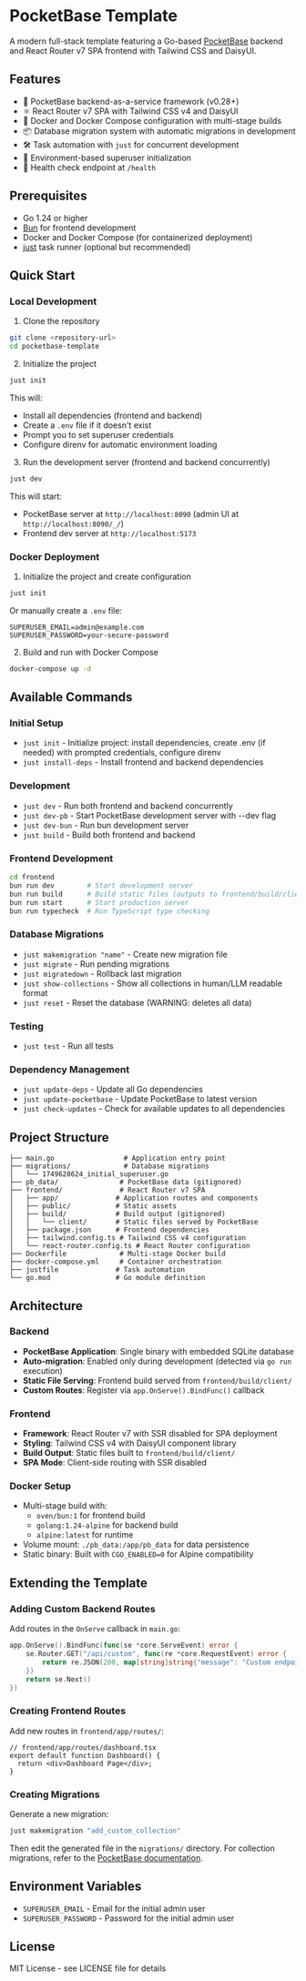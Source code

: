 # PocketBase Template

A modern full-stack template featuring a Go-based [PocketBase](https://pocketbase.io/) backend and React Router v7 SPA frontend with Tailwind CSS and DaisyUI.

## Features

- 🚀 PocketBase backend-as-a-service framework (v0.28+)
- ⚛️ React Router v7 SPA with Tailwind CSS v4 and DaisyUI
- 🐳 Docker and Docker Compose configuration with multi-stage builds
- 📦 Database migration system with automatic migrations in development
- 🛠️ Task automation with `just` for concurrent development
- 🔐 Environment-based superuser initialization
- 🏥 Health check endpoint at `/health`

## Prerequisites

- Go 1.24 or higher
- [Bun](https://bun.sh/) for frontend development
- Docker and Docker Compose (for containerized deployment)
- [just](https://github.com/casey/just) task runner (optional but recommended)

## Quick Start

### Local Development

1. Clone the repository
```bash
git clone <repository-url>
cd pocketbase-template
```

2. Initialize the project
```bash
just init
```

This will:
- Install all dependencies (frontend and backend)
- Create a `.env` file if it doesn't exist
- Prompt you to set superuser credentials
- Configure direnv for automatic environment loading

3. Run the development server (frontend and backend concurrently)
```bash
just dev
```

This will start:
- PocketBase server at `http://localhost:8090` (admin UI at `http://localhost:8090/_/`)
- Frontend dev server at `http://localhost:5173`

### Docker Deployment

1. Initialize the project and create configuration
```bash
just init
```

Or manually create a `.env` file:
```env
SUPERUSER_EMAIL=admin@example.com
SUPERUSER_PASSWORD=your-secure-password
```

2. Build and run with Docker Compose
```bash
docker-compose up -d
```

## Available Commands

### Initial Setup
- `just init` - Initialize project: install dependencies, create .env (if needed) with prompted credentials, configure direnv
- `just install-deps` - Install frontend and backend dependencies

### Development
- `just dev` - Run both frontend and backend concurrently
- `just dev-pb` - Start PocketBase development server with --dev flag
- `just dev-bun` - Run bun development server
- `just build` - Build both frontend and backend

### Frontend Development
```bash
cd frontend
bun run dev        # Start development server
bun run build      # Build static files (outputs to frontend/build/client)
bun run start      # Start production server
bun run typecheck  # Run TypeScript type checking
```


### Database Migrations
- `just makemigration "name"` - Create new migration file
- `just migrate` - Run pending migrations
- `just migratedown` - Rollback last migration
- `just show-collections` - Show all collections in human/LLM readable format
- `just reset` - Reset the database (WARNING: deletes all data)

### Testing
- `just test` - Run all tests

### Dependency Management
- `just update-deps` - Update all Go dependencies
- `just update-pocketbase` - Update PocketBase to latest version
- `just check-updates` - Check for available updates to all dependencies

## Project Structure

```
├── main.go                 # Application entry point
├── migrations/             # Database migrations
│   └── 1749628624_initial_superuser.go
├── pb_data/               # PocketBase data (gitignored)
├── frontend/              # React Router v7 SPA
│   ├── app/              # Application routes and components
│   ├── public/           # Static assets
│   ├── build/            # Build output (gitignored)
│   │   └── client/       # Static files served by PocketBase
│   ├── package.json      # Frontend dependencies
│   ├── tailwind.config.ts # Tailwind CSS v4 configuration
│   └── react-router.config.ts # React Router configuration
├── Dockerfile             # Multi-stage Docker build
├── docker-compose.yml     # Container orchestration
├── justfile              # Task automation
└── go.mod                # Go module definition
```

## Architecture

### Backend
- **PocketBase Application**: Single binary with embedded SQLite database
- **Auto-migration**: Enabled only during development (detected via `go run` execution)
- **Static File Serving**: Frontend build served from `frontend/build/client/`
- **Custom Routes**: Register via `app.OnServe().BindFunc()` callback

### Frontend
- **Framework**: React Router v7 with SSR disabled for SPA deployment
- **Styling**: Tailwind CSS v4 with DaisyUI component library
- **Build Output**: Static files built to `frontend/build/client/`
- **SPA Mode**: Client-side routing with SSR disabled

### Docker Setup
- Multi-stage build with:
  - `oven/bun:1` for frontend build
  - `golang:1.24-alpine` for backend build
  - `alpine:latest` for runtime
- Volume mount: `./pb_data:/app/pb_data` for data persistence
- Static binary: Built with `CGO_ENABLED=0` for Alpine compatibility

## Extending the Template

### Adding Custom Backend Routes

Add routes in the `OnServe` callback in `main.go`:

```go
app.OnServe().BindFunc(func(se *core.ServeEvent) error {
    se.Router.GET("/api/custom", func(re *core.RequestEvent) error {
        return re.JSON(200, map[string]string{"message": "Custom endpoint"})
    })
    return se.Next()
})
```

### Creating Frontend Routes

Add new routes in `frontend/app/routes/`:
```tsx
// frontend/app/routes/dashboard.tsx
export default function Dashboard() {
  return <div>Dashboard Page</div>;
}
```

### Creating Migrations

Generate a new migration:
```bash
just makemigration "add_custom_collection"
```

Then edit the generated file in the `migrations/` directory. For collection migrations, refer to the [PocketBase documentation](https://pocketbase.io/docs/go-collections/).

## Environment Variables

- `SUPERUSER_EMAIL` - Email for the initial admin user
- `SUPERUSER_PASSWORD` - Password for the initial admin user

## License

MIT License - see LICENSE file for details
